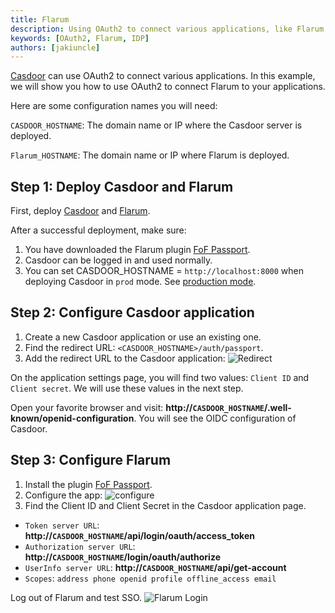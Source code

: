 ```yaml
---
title: Flarum
description: Using OAuth2 to connect various applications, like Flarum
keywords: [OAuth2, Flarum, IDP]
authors: [jakiuncle]
---
```


[Casdoor](/docs/basic/server-installation) can use OAuth2 to connect various applications. In this example, we will show you how to use OAuth2 to connect Flarum to your applications.

Here are some configuration names you will need:

`CASDOOR_HOSTNAME`: The domain name or IP where the Casdoor server is deployed.

`Flarum_HOSTNAME`: The domain name or IP where Flarum is deployed.

## Step 1: Deploy Casdoor and Flarum

First, deploy [Casdoor](/docs/basic/server-installation) and [Flarum](https://flarum.org/).

After a successful deployment, make sure:

1. You have downloaded the Flarum plugin [FoF Passport](https://github.com/FriendsOfFlarum/passport).
2. Casdoor can be logged in and used normally.
3. You can set CASDOOR_HOSTNAME = `http://localhost:8000` when deploying Casdoor in `prod` mode. See [production mode](https://casdoor.org/docs/basic/server-installation#production-mode).

## Step 2: Configure Casdoor application

1. Create a new Casdoor application or use an existing one.
2. Find the redirect URL: `<CASDOOR_HOSTNAME>/auth/passport`.
3. Add the redirect URL to the Casdoor application: ![Redirect](/img/integration/php/Flarum/RedirectURL.png)

On the application settings page, you will find two values: `Client ID` and `Client secret`. We will use these values in the next step.

Open your favorite browser and visit: **http://`CASDOOR_HOSTNAME`/.well-known/openid-configuration**. You will see the OIDC configuration of Casdoor.

## Step 3: Configure Flarum

1. Install the plugin [FoF Passport](https://github.com/FriendsOfFlarum/passport).
2. Configure the app: ![configure](/img/integration/php/Flarum/ssoConfigure.png)
3. Find the Client ID and Client Secret in the Casdoor application page.

- `Token server URL`: **http://`CASDOOR_HOSTNAME`/api/login/oauth/access_token**
- `Authorization server URL`: **http://`CASDOOR_HOSTNAME`/login/oauth/authorize**
- `UserInfo server URL`: **http://`CASDOOR_HOSTNAME`/api/get-account**
- `Scopes`: `address phone openid profile offline_access email`

Log out of Flarum and test SSO.
![Flarum Login](/img/integration/php/Flarum/login.gif)
